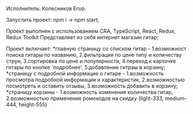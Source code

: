 Исполнитель: Колесников Егор.

Запустить проект: npm i -> npm start;

Проект выполнен с использованием CRA, TypeScript, React, Redux, Redux Toolkit
Представляет из себя интернет магазин гитар;

Проект включает: 
*главную страницу со списком гитар - 
  1.возможност поиска гитары по названию,
  2.фильтрация по цене типу и количеству струн,
  3.сортировка по цене и популярности,
  4.переход к карточке гитары по кнопке 'подробнее',
  5.добавление гитраы в корзину;
*страницу с подробной информацие о гитаре -
  1.возможность просмотра подробной информации и характеристик,
  2.возможностью посмотреть и оставить отзывы,
  3.возможность добавить в корзину;
*страницу корзины -
  1.возможность изменения количества гитар,
  2.возможностью применения ромокодов на скидку (light-333, medium-444, height-555)
